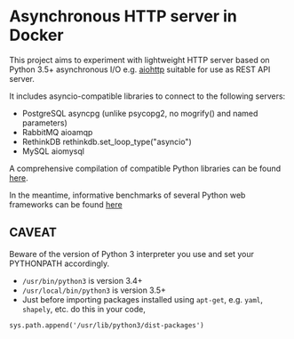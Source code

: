 # Asynchronous HTTP server in Docker

This project aims to experiment with lightweight HTTP server based on Python 3.5+ asynchronous I/O e.g. [aiohttp](http://mmariani.github.io/poss2016-aiohttp) suitable for use as REST API server.

It includes asyncio-compatible libraries to connect to the following servers:

- PostgreSQL asyncpg (unlike psycopg2, no mogrify() and named parameters)
- RabbitMQ aioamqp
- RethinkDB rethinkdb.set_loop_type("asyncio")
- MySQL aiomysql

A comprehensive compilation of compatible Python libraries can be found [here](https://github.com/aio-libs/).

In the meantime, informative benchmarks of several Python web frameworks can be found [here](http://klen.github.io/py-frameworks-bench/)

## CAVEAT

Beware of the version of Python 3 interpreter you use and set your PYTHONPATH accordingly.

- `/usr/bin/python3` is version 3.4+
- `/usr/local/bin/python3` is version 3.5+
- Just before importing packages installed using `apt-get`, e.g. `yaml`, `shapely`, etc. do this in your code,

```
sys.path.append('/usr/lib/python3/dist-packages')
```

